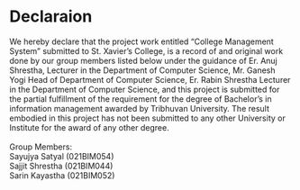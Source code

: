 # Declaraion
We hereby declare that the project work entitled “College Management System” submitted to St. Xavier’s College, is a record of and original work done by our group 
members listed below under the guidance of Er. Anuj Shrestha, Lecturer in the Department of Computer Science, Mr. Ganesh Yogi Head of Department of Computer Science,
Er. Rabin Shrestha Lecturer in the Department of Computer Science, and this project is submitted for the partial fulfillment of the requirement for the degree of 
Bachelor’s in information management awarded by Tribhuvan University. The result embodied in this project has not been submitted to any other University or Institute 
for the award of any other degree.\
\
Group Members:\
Sayujya Satyal (021BIM054)\
Sajjit Shrestha (021BIM044)\
Sarin Kayastha (021BIM052)
